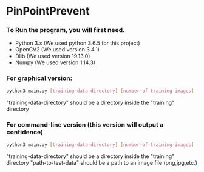 # PinPointPrevent

### To Run the program, you will first need.
- Python 3.x (We used python 3.6.5 for this project)
- OpenCV2 (We used version 3.4.1)
- Dlib (We used version 19.13.0)
- Numpy (We used version 1.14.3)

### For graphical version:
```bash
python3 main.py [training-data-directory] [number-of-training-images]
```
"training-data-directory" should be a directory inside the "training" directory

### For command-line version (this version will output a confidence)
```bash
python3 main.py [training-data-directory] [number-of-training-images] -i [path-to-test-data]
```
"training-data-directory" should be a directory inside the "training" directory
"path-to-test-data" should be a path to an image file (png,jpg,etc.)

